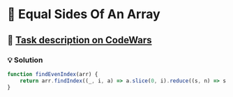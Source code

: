 # 📝 Equal Sides Of An Array

## 🔗 [Task description on CodeWars](https://www.codewars.com/kata/5679aa472b8f57fb8c000047)

### 💡 Solution

```javascript
function findEvenIndex(arr) {
    return arr.findIndex((_, i, a) => a.slice(0, i).reduce((s, n) => s + n, 0) === a.slice(i + 1).reduce((s, n) => s + n, 0));
}
```
